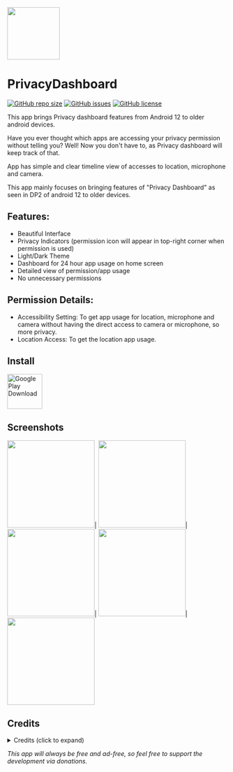 <img src="https://play-lh.googleusercontent.com/dHgIlNJcMifkKVNgm8FBeDbZVZigg52elT49JEABSkXMDeouMgNcA-VPidYyYUOB8Wlw=s180" width="120"/>

# PrivacyDashboard

[![GitHub repo size](https://img.shields.io/github/repo-size/RushikeshKamewar/PrivacyDashboard)](https://github.com/RushikeshKamewar/PrivacyDashboard)
[![GitHub issues](https://img.shields.io/github/issues/RushikeshKamewar/PrivacyDashboard?color=red)](https://github.com/RushikeshKamewar/PrivacyDashboard/issues)
[![GitHub license](https://img.shields.io/github/license/RushikeshKamewar/PrivacyDashboard?color=lightgrey)](https://github.com/RushikeshKamewar/PrivacyDashboard/blob/master/LICENSE)

This app brings Privacy dashboard features from Android 12 to older android devices.

Have you ever thought which apps are accessing your privacy permission without telling you?
Well! Now you don't have to, as Privacy dashboard will keep track of that.

App has simple and clear timeline view of accesses to location, microphone and camera.

This app mainly focuses on bringing features of "Privacy Dashboard" as seen in DP2 of android 12 to older devices.

## Features:
- Beautiful Interface
- Privacy Indicators (permission icon will appear in top-right corner when permission is used)
- Light/Dark Theme
- Dashboard for 24 hour app usage on home screen
- Detailed view of permission/app usage
- No unnecessary permissions


## Permission Details:

- Accessibility Setting: To get app usage for location, microphone and camera without having the direct access to camera or microphone, so more privacy.
- Location Access: To get the location app usage.

## Install

[<img src="https://play.google.com/intl/en_us/badges/static/images/badges/en_badge_web_generic.png" alt="Google Play Download" height="80">](https://play.google.com/store/apps/details?id=rk.android.app.privacydashboard)

## Screenshots

<img src="https://play-lh.googleusercontent.com/nLB-jiTqKWMBtp4ltqIIPccgoX6q4jF0xrcxlz1KUIb8NTjPAA-fPt4RMuQPugB4iYM=w1680-h907-rw" width="200"/>|
<img src="https://play-lh.googleusercontent.com/Zqd2OS9fJ4DcY6Ei3WmWwMr274IYKaae2OruuMjRPqhVw217EDQF8HF12PpgRFyiww=w1680-h907-rw" width="200"/>|
<img src="https://play-lh.googleusercontent.com/6PZmXm-PcAJIOgeLn5TuzUdJWCycL-01YnqvaoiWW3pAbn6sb4beoMLPf5jeoaUCGw=w1680-h907-rw" width="200"/>|
<img src="https://play-lh.googleusercontent.com/Q9TXQ_Brn1F1WDukA55Xhjt6rBU-smIyqQqASTKz3nEBO8OecX4Cet3sw4Yz5Razjw=w1680-h907-rw" width="200"/>|
<img src="https://play-lh.googleusercontent.com/XMgfNpIdOo8AO3LHb_MnmupowF1NQv0VZpro7-BDho5dNoLvUXuqpmpXXTVMW4f1uN0=w1680-h907-rw" width="200"/>

## Credits

<details>
  <summary>Credits (click to expand)</summary>
  
#### Charts API
* Special Thanks to [MPAndroidChart](https://github.com/PhilJay/MPAndroidChart) (Thanks [PhilJay](https://github.com/PhilJay)! :)) for providing a free API service for charts.

#### Search view
* Special Thanks to [MaterialSearchView](https://github.com/MiguelCatalan/MaterialSearchView) (Thanks [MiguelCatalan](https://github.com/MiguelCatalan)! :)) for providing a free searchview with a clean UI with simple implementation.
  
</details>

*This app will always be free and ad-free, so feel free to support the development via donations.*
